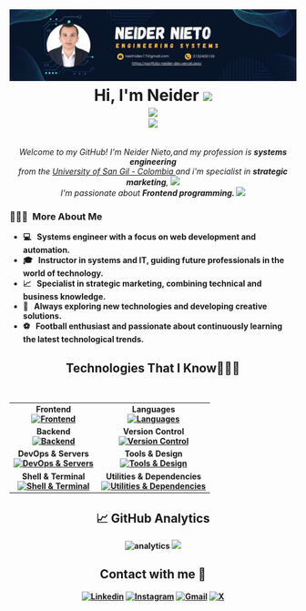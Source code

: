 <img src="./Banner.png">

<div >
<h1 align="center" style="margin: 5px;"><b>Hi, I'm Neider </b> <img src="https://github.com/TheDudeThatCode/TheDudeThatCode/blob/master/Assets/wave.gif" width="50px"></h1>
</div>
<div align="center">
<img src="https://readme-typing-svg.herokuapp.com?font=Architects+Daughter&color=f3c10a&size=25&center=true&lines=Ing.+Neider+Nieto...;Systems+Engineering...;Instructor+Systems;Developer+Front-End..."/>
</div>

<div align="center">
<img src="https://i.imgur.com/8MupZHY.gif" width="400px" />
</div>
<br>  
 
 <p align="center">
  <em>
    Welcome to my GitHub! I'm Neider Nieto,and my profession is <b>systems engineering</b> <br>from the <a href="https://www.unisangil.edu.co/" target="_blank">University of San Gil - Colombia </a>and i'm specialist in <b>strategic marketing</b>, <img src="https://github.com/TheDudeThatCode/TheDudeThatCode/blob/master/Assets/Developer.gif" width="30px"> <br> I'm passionate about <b>Frontend programming. 
    <img src="https://github.com/TheDudeThatCode/TheDudeThatCode/blob/master/Assets/Rocket.gif" width="18px">
  </em> 
</p>

<h3> 🕵🏼‍♂️ &nbsp;More About Me </h3>

- 💻 &nbsp; Systems engineer with a focus on web development and automation.
- 🎓 &nbsp; Instructor in systems and IT, guiding future professionals in the world of technology.
- 📈 &nbsp; Specialist in strategic marketing, combining technical and business knowledge.
- 💭 &nbsp; Always exploring new technologies and developing creative solutions.
- ⚽ &nbsp; Football enthusiast and passionate about continuously learning the latest technological trends.



<div align="center" ">
  <h2>Technologies That I Know👨🏻‍💻</h2>
</div>
<p align="center">
&nbsp;
<table align="center">
  <tr>
    <td align="center">
      <strong>Frontend</strong>
      <br />
      <a href="https://skillicons.dev">
        <img src="https://skillicons.dev/icons?i=html,css,javascript,astro,nextjs,react,angular,tailwind,bootstrap,vite,md,wordpress,htmx&perline=7" alt="Frontend" />
      </a>
    </td>
    <td align="center">
      <strong>Languages</strong>
      <br />
      <a href="https://skillicons.dev">
        <img src="https://skillicons.dev/icons?i=cpp,java,python,php,typescript&perline=5" alt="Languages" />
      </a>
    </td>
  </tr>
  <tr>
    <td align="center">
      <strong>Backend</strong>
      <br />
      <a href="https://skillicons.dev">
        <img src="https://skillicons.dev/icons?i=nodejs,express,postman,mongodb,mysql,postgres&perline=6" alt="Backend" />
      </a>
    </td>
    <td align="center">
      <strong>Version Control</strong>
      <br />
      <a href="https://skillicons.dev">
        <img src="https://skillicons.dev/icons?i=git,github&perline=4" alt="Version Control" />
      </a>
    </td>
  </tr>
  <tr>
    <td align="center">
      <strong>DevOps & Servers</strong>
      <br />
      <a href="https://skillicons.dev">
        <img src="https://skillicons.dev/icons?i=linux,debian,ubuntu,kali,windows,cloudflare,vercel,netlify,apache&perline=5" alt="DevOps & Servers" />
      </a>
    </td>
    <td align="center">
      <strong>Tools & Design</strong>
      <br />
      <a href="https://skillicons.dev">
        <img src="https://skillicons.dev/icons?i=vscode,figma,blender,sublime,codepen,notion&perline=5" alt="Tools & Design" />
      </a>
    </td>
  </tr>
  <tr>
    <td align="center">
      <strong>Shell & Terminal</strong>
      <br />
      <a href="https://skillicons.dev">
        <img src="https://skillicons.dev/icons?i=bash,zsh&perline=3" alt="Shell & Terminal" />
      </a>
    </td>
    <td align="center">
      <strong>Utilities & Dependencies</strong>
      <br />
      <a href="https://skillicons.dev">
        <img src="https://skillicons.dev/icons?i=discord,bun,npm,pnpm,yarn&perline=14" alt="Utilities & Dependencies" />
      </a>
    </td>
  </tr>
</table>


<div align="center">
    <h2>📈 GitHub Analytics</h2>
</div>

<div align="center">
  <img height="150em" src="https://github-readme-stats.vercel.app/api/top-langs/?username=tienhuynh-tn&layout=compact&show_icon=true&theme=algolia" alt="analytics"/>
  <img height="150em" src="https://github-readme-stats-eight-theta.vercel.app/api?username=nesnidev&show_icons=true&theme=algolia&include_all_commits=true&count_private=true"/>
</div>


  <h2 align="center" style="display: flex; justify-content: center; align-items: center;">Contact with me 📝 </h2>
  <p align="center">
  <a href="https://www.linkedin.com/in/neidernieto/"><img alt="Linkedin" title="Linkedin de Neider Nieto" src="https://img.shields.io/badge/LinkedIn-0077B5?style=for-the-badge&logo=linkedin&logoColor=white"></a>
  <a href="https://www.instagram.com/neider_niet0/"><img alt="Instagram" title="Instagram de Neider Nieto" src="https://img.shields.io/badge/Instagram-E4405F?style=for-the-badge&logo=instagram&logoColor=white"></a>
  <a href="mailto:nestnidev17@gmail.com"><img alt="Gmail" title="Correo Neider Nieto" src="https://img.shields.io/badge/Gmail-D14836?style=for-the-badge&logo=gmail&logoColor=white"></a>
  <a href="https://x.com/NeiderNieto10"><img alt="X" title="X de Neider Nieto" src="https://img.shields.io/badge/Twitter-1DA1F2?style=for-the-badge&logo=twitter&logoColor=white"></a>
</p>
</div>
